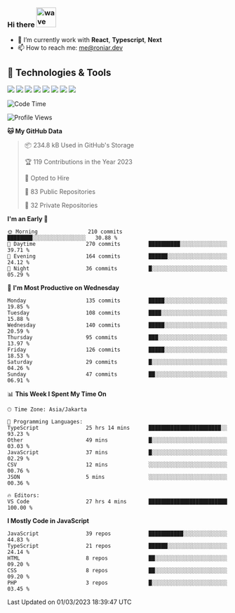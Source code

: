 ### Hi there <img src="https://i.ibb.co/q0Hx1KK/wave.gif" alt="wave" width="45px">

- 🌱 I’m currently work with **React**, **Typescript**, **Next**
- 📫 How to reach me: me@roniar.dev

## 🔧 Technologies & Tools

![](https://img.shields.io/badge/OS-Linux-informational?style=flat&logo=linux&logoColor=white&color=2bbc8a)
![](https://img.shields.io/badge/OS-Windows-informational?style=flat&logo=windows&logoColor=white&color=2bbc8a)
![](https://img.shields.io/badge/Code-JavaScript-informational?style=flat&logo=javascript&logoColor=white&color=2bbc8a)
![](https://img.shields.io/badge/Code-Golang-informational?style=flat&logo=go&logoColor=white&color=2bbc8a)
![](https://img.shields.io/badge/Code-React-informational?style=flat&logo=react&logoColor=white&color=2bbc8a)
![](https://img.shields.io/badge/Code-Next-informational?style=flat&logo=next.js&logoColor=white&color=2bbc8a)
![](https://img.shields.io/badge/Shell-Bash-informational?style=flat&logo=gnu-bash&logoColor=white&color=2bbc8a)
![](https://img.shields.io/badge/Tools-Docker-informational?style=flat&logo=docker&logoColor=white&color=2bbc8a)

<!--START_SECTION:waka-->
![Code Time](http://img.shields.io/badge/Code%20Time-1%2C037%20hrs%2012%20mins-blue)

![Profile Views](http://img.shields.io/badge/Profile%20Views-6-blue)

**🐱 My GitHub Data** 

> 📦 234.8 kB Used in GitHub's Storage 
 > 
> 🏆 119 Contributions in the Year 2023
 > 
> 💼 Opted to Hire
 > 
> 📜 83 Public Repositories 
 > 
> 🔑 32 Private Repositories 
 > 
**I'm an Early 🐤** 

```text
🌞 Morning                210 commits         ████████░░░░░░░░░░░░░░░░░   30.88 % 
🌆 Daytime                270 commits         ██████████░░░░░░░░░░░░░░░   39.71 % 
🌃 Evening                164 commits         ██████░░░░░░░░░░░░░░░░░░░   24.12 % 
🌙 Night                  36 commits          █░░░░░░░░░░░░░░░░░░░░░░░░   05.29 % 
```
📅 **I'm Most Productive on Wednesday** 

```text
Monday                   135 commits         █████░░░░░░░░░░░░░░░░░░░░   19.85 % 
Tuesday                  108 commits         ████░░░░░░░░░░░░░░░░░░░░░   15.88 % 
Wednesday                140 commits         █████░░░░░░░░░░░░░░░░░░░░   20.59 % 
Thursday                 95 commits          ███░░░░░░░░░░░░░░░░░░░░░░   13.97 % 
Friday                   126 commits         █████░░░░░░░░░░░░░░░░░░░░   18.53 % 
Saturday                 29 commits          █░░░░░░░░░░░░░░░░░░░░░░░░   04.26 % 
Sunday                   47 commits          ██░░░░░░░░░░░░░░░░░░░░░░░   06.91 % 
```


📊 **This Week I Spent My Time On** 

```text
🕑︎ Time Zone: Asia/Jakarta

💬 Programming Languages: 
TypeScript               25 hrs 14 mins      ███████████████████████░░   93.23 % 
Other                    49 mins             █░░░░░░░░░░░░░░░░░░░░░░░░   03.03 % 
JavaScript               37 mins             █░░░░░░░░░░░░░░░░░░░░░░░░   02.29 % 
CSV                      12 mins             ░░░░░░░░░░░░░░░░░░░░░░░░░   00.76 % 
JSON                     5 mins              ░░░░░░░░░░░░░░░░░░░░░░░░░   00.36 % 

🔥 Editors: 
VS Code                  27 hrs 4 mins       █████████████████████████   100.00 % 
```

**I Mostly Code in JavaScript** 

```text
JavaScript               39 repos            ███████████░░░░░░░░░░░░░░   44.83 % 
TypeScript               21 repos            ██████░░░░░░░░░░░░░░░░░░░   24.14 % 
HTML                     8 repos             ██░░░░░░░░░░░░░░░░░░░░░░░   09.20 % 
CSS                      8 repos             ██░░░░░░░░░░░░░░░░░░░░░░░   09.20 % 
PHP                      3 repos             █░░░░░░░░░░░░░░░░░░░░░░░░   03.45 % 
```




 Last Updated on 01/03/2023 18:39:47 UTC
<!--END_SECTION:waka-->
